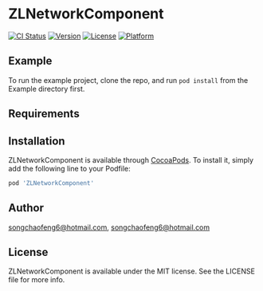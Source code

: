 # ZLNetworkComponent

[![CI Status](https://img.shields.io/travis/songchaofeng6@hotmail.com/ZLNetworkComponent.svg?style=flat)](https://travis-ci.org/songchaofeng6@hotmail.com/ZLNetworkComponent)
[![Version](https://img.shields.io/cocoapods/v/ZLNetworkComponent.svg?style=flat)](https://cocoapods.org/pods/ZLNetworkComponent)
[![License](https://img.shields.io/cocoapods/l/ZLNetworkComponent.svg?style=flat)](https://cocoapods.org/pods/ZLNetworkComponent)
[![Platform](https://img.shields.io/cocoapods/p/ZLNetworkComponent.svg?style=flat)](https://cocoapods.org/pods/ZLNetworkComponent)

## Example

To run the example project, clone the repo, and run `pod install` from the Example directory first.

## Requirements

## Installation

ZLNetworkComponent is available through [CocoaPods](https://cocoapods.org). To install
it, simply add the following line to your Podfile:

```ruby
pod 'ZLNetworkComponent'
```

## Author

songchaofeng6@hotmail.com, songchaofeng6@hotmail.com

## License

ZLNetworkComponent is available under the MIT license. See the LICENSE file for more info.
